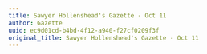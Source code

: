 ```yaml
---
title: Sawyer Hollenshead's Gazette - Oct 11
author: Gazette
uuid: ec9d01cd-b4bd-4f12-a940-f27cf0209f3f
original_title: Sawyer Hollenshead's Gazette - Oct 11
---
```


